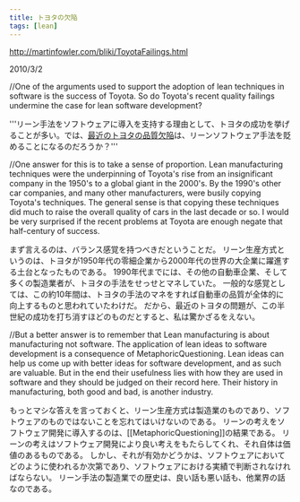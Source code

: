 ```yaml
---
title: トヨタの欠陥
tags: [lean]
---
```


http://martinfowler.com/bliki/ToyotaFailings.html

2010/3/2

//One of the arguments used to support the adoption of lean techniques in software is the success of Toyota. So do Toyota's recent quality failings undermine the case for lean software development?

'''リーン手法をソフトウェアに導入を支持する理由として、トヨタの成功を挙げることが多い。では、[最近のトヨタの品質欠陥](http://www.guardian.co.uk/business/toyota)は、リーンソフトウェア手法を貶めることになるのだろうか？'''

//One answer for this is to take a sense of proportion. Lean manufacturing techniques were the underpinning of Toyota's rise from an insignificant company in the 1950's to a global giant in the 2000's. By the 1990's other car companies, and many other manufacturers, were busily copying Toyota's techniques. The general sense is that copying these techniques did much to raise the overall quality of cars in the last decade or so. I would be very surprised if the recent problems at Toyota are enough negate that half-century of success.

まず言えるのは、バランス感覚を持つべきだということだ。
リーン生産方式というのは、トヨタが1950年代の零細企業から2000年代の世界の大企業に躍進する土台となったものである。
1990年代までには、その他の自動車企業、そして多くの製造業者が、トヨタの手法をせっせとマネしていた。
一般的な感覚としては、この約10年間は、トヨタの手法のマネをすれば自動車の品質が全体的に向上するものと思われていたわけだ。
だから、最近のトヨタの問題が、この半世紀の成功を打ち消すほどのものだとすると、私は驚かざるをえない。

//But a better answer is to remember that Lean manufacturing is about manufacturing not software. The application of lean ideas to software development is a consequence of MetaphoricQuestioning. Lean ideas can help us come up with better ideas for software development, and as such are valuable. But in the end their usefulness lies with how they are used in software and they should be judged on their record here. Their history in manufacturing, both good and bad, is another industry.

もっとマシな答えを言っておくと、リーン生産方式は製造業のものであり、ソフトウェアのものではないことを忘れてはいけないのである。
リーンの考えをソフトウェア開発に導入するのは、[[MetaphoricQuestioning]]の結果である。
リーンの考えはソフトウェア開発により良い考えをもたらしてくれ、それ自体は価値のあるものである。
しかし、それが有効かどうかは、ソフトウェアにおいてどのように使われるか次第であり、ソフトウェアにおける実績で判断されなければならない。
リーン手法の製造業での歴史は、良い話も悪い話も、他業界の話なのである。
